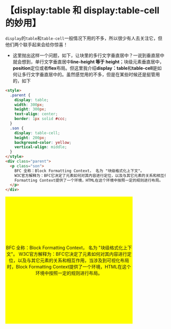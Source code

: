 # 【display:table 和 display:table-cell 的妙用】

`display`的`table`和`table-cell`一般情况下用的不多，所以很少有人去关注它，但他们两个联手起来会给你惊喜！

- 这里抛出这样一个问题，如下，让块里的多行文字垂直居中？一说到垂直居中就会想到，单行文字垂直居中**line-height 等于 height**；块级元素垂直居中，**position**定位或者**flex**布局。但这里我介绍**display：table**和**table-cell**是如何让多行文字垂直居中的。虽然感觉用的不多，但是在某些时候还是挺管用的，如下

```html
<style>
  .parent {
    display: table;
    width: 300px;
    height: 300px;
    text-align: center;
    border: 1px solid #ccc;
  }
  .son {
    display: table-cell;
    height: 200px;
    background-color: yellow;
    vertical-align: middle;
  }
</style>
<div class="parent">
  <p class="son">
    BFC 全称：Block Formatting Context， 名为 "块级格式化上下文"。
    W3C官方解释为：BFC它决定了元素如何对其内容进行定位，以及与其它元素的关系和相互作用，当涉及到可视化布局时，Block
    Formatting Context提供了一个环境，HTML在这个环境中按照一定的规则进行布局。
  </p>
</div>
```

<style>
.parentcss005 {
     display: table;
     width: 400px;
     height: 400px;
     text-align: center;
     background-color: red;
 }
 .parentcss005 .son  {
     display: table-cell;
     height: 200px;
     background-color: yellow;
     vertical-align: middle;
 }
</style>
<div class="parentcss005">
    <p class="son">
        BFC 全称：Block Formatting Context， 名为 "块级格式化上下文"。 W3C官方解释为：BFC它决定了元素如何对其内容进行定位，以及与其它元素的关系和相互作用，当涉及到可视化布局时，Block Formatting Context提供了一个环境，HTML在这个环境中按照一定的规则进行布局。 
    </p>
</div>
